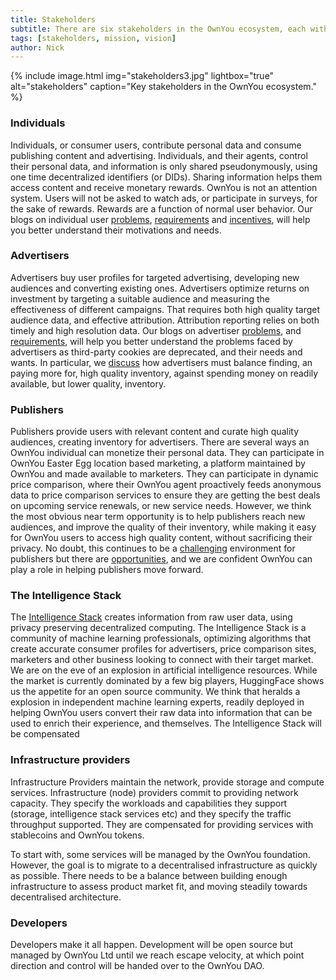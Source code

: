 ```yaml
---
title: Stakeholders
subtitle: There are six stakeholders in the OwnYou ecosystem, each with incentives and specific requirements; individuals, advertisers, publishers, the Intelligence Stack, infrastructure providers and developers. Each group contributes, and extracts value, from the platform in an equatable and sustainable manner. OwnYou is a community, an ecosystem, a market, and an economy where stakeholder needs are served equitably, in a sustainable and regenerative system.
tags: [stakeholders, mission, vision]
author: Nick
---
```


{% include image.html img="stakeholders3.jpg" lightbox="true" alt="stakeholders" caption="Key stakeholders in the OwnYou ecosystem." %}

### Individuals

Individuals, or consumer users, contribute personal data and consume publishing content and advertising. Individuals, and their agents, control their personal data, and information is only shared pseudonymously, using one time decentralized identifiers (or DIDs). Sharing information helps them access content and receive monetary rewards. OwnYou is not an attention system. Users will not be asked to watch ads, or participate in surveys, for the sake of rewards. Rewards are a function of normal user behavior. Our blogs on individual user <a href="/docs/individual_problems/">problems</a>, <a href="/docs/individual_requirements/">requirements</a> and <a href="/docs/individual_influencers/">incentives</a>, will help you better understand their motivations and needs.

### Advertisers

Advertisers buy user profiles for targeted advertising, developing new audiences and converting existing ones. Advertisers optimize returns on investment by targeting a suitable audience and measuring the effectiveness of different campaigns. That requires both high quality target audience data, and effective attribution. Attribution reporting relies on both timely and high resolution data. Our blogs on advertiser <a href="/docs/advertiser_problems/">problems</a>, and <a href="/docs/advertiser_requirements/">requirements</a>, will help you better understand the problems faced by advertisers as third-party cookies are deprecated, and their needs and wants. In particular, we <a href="/docs/advertiser_utility_curve/">discuss</a> how advertisers must balance finding, an paying more for, high quality inventory, against spending money on readily available, but lower quality, inventory.

### Publishers

Publishers provide users with relevant content and curate high quality audiences, creating inventory for advertisers. There are several ways an OwnYou individual can monetize their personal data. They can participate in OwnYou Easter Egg location based marketing, a platform maintained by OwnYou and made available to marketers. They can participate in dynamic price comparison, where their OwnYou agent proactively feeds anonymous data to price comparison services to ensure they are getting the best deals on upcoming service renewals, or new service needs. However, we think the most obvious near term opportunity is to help publishers reach new audiences, and improve the quality of their inventory, while making it easy for OwnYou users to access high quality content, without sacrificing their privacy. No doubt, this continues to be a <a href="/docs/publisher_problems/">challenging</a> environment for publishers but there are <a href="/docs/publisher_requirements/">opportunities</a>, and we are confident OwnYou can play a role in helping publishers move forward.

### The Intelligence Stack

The <a href="/docs/docs/intelligence_stack/">Intelligence Stack</a> creates information from raw user data, using privacy preserving decentralized computing. The Intelligence Stack is a community of machine learning professionals, optimizing algorithms that create accurate consumer profiles for advertisers, price comparison sites, marketers and other business looking to connect with their target market. We are on the eve of an explosion in artificial intelligence resources. While the market is currently dominated by a few big players, HuggingFace shows us the appetite for an open source community. We think that heralds a explosion in independent machine learning experts, readily deployed in helping OwnYou users convert their raw data into information that can be used to enrich their experience, and themselves. The Intelligence Stack will be compensated

### Infrastructure providers

Infrastructure Providers maintain the network, provide storage and compute services. Infrastructure (node) providers commit to providing network capacity. They specify the workloads and capabilities they support (storage, intelligence stack services etc) and they specify the traffic throughput supported. They are compensated for providing services with stablecoins and OwnYou tokens.

To start with, some services will be managed by the OwnYou foundation. However, the goal is to migrate to a decentralised infrastructure as quickly as possible. There needs to be a balance between building enough infrastructure to assess product market fit, and moving steadily towards decentralised architecture.

### Developers

Developers make it all happen. Development will be open source but managed by OwnYou Ltd until we reach escape velocity, at which point direction and control will be handed over to the OwnYou DAO.
